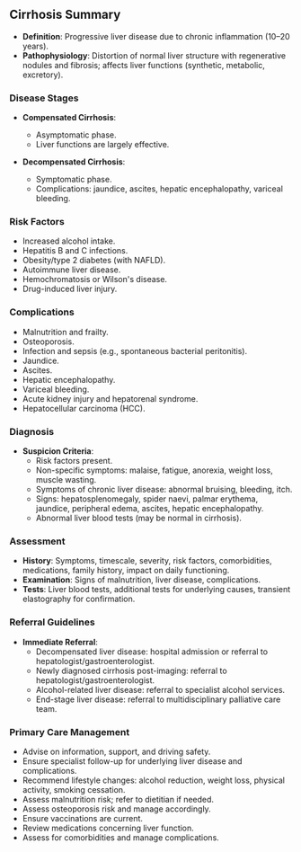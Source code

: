 ## Cirrhosis Summary

- **Definition**: Progressive liver disease due to chronic inflammation (10–20 years).
- **Pathophysiology**: Distortion of normal liver structure with regenerative nodules and fibrosis; affects liver functions (synthetic, metabolic, excretory).

### Disease Stages
- **Compensated Cirrhosis**: 
  - Asymptomatic phase.
  - Liver functions are largely effective.
  
- **Decompensated Cirrhosis**: 
  - Symptomatic phase.
  - Complications: jaundice, ascites, hepatic encephalopathy, variceal bleeding.

### Risk Factors
- Increased alcohol intake.
- Hepatitis B and C infections.
- Obesity/type 2 diabetes (with NAFLD).
- Autoimmune liver disease.
- Hemochromatosis or Wilson's disease.
- Drug-induced liver injury.

### Complications
- Malnutrition and frailty.
- Osteoporosis.
- Infection and sepsis (e.g., spontaneous bacterial peritonitis).
- Jaundice.
- Ascites.
- Hepatic encephalopathy.
- Variceal bleeding.
- Acute kidney injury and hepatorenal syndrome.
- Hepatocellular carcinoma (HCC).

### Diagnosis
- **Suspicion Criteria**:
  - Risk factors present.
  - Non-specific symptoms: malaise, fatigue, anorexia, weight loss, muscle wasting.
  - Symptoms of chronic liver disease: abnormal bruising, bleeding, itch.
  - Signs: hepatosplenomegaly, spider naevi, palmar erythema, jaundice, peripheral edema, ascites, hepatic encephalopathy.
  - Abnormal liver blood tests (may be normal in cirrhosis).

### Assessment
- **History**: Symptoms, timescale, severity, risk factors, comorbidities, medications, family history, impact on daily functioning.
- **Examination**: Signs of malnutrition, liver disease, complications.
- **Tests**: Liver blood tests, additional tests for underlying causes, transient elastography for confirmation.

### Referral Guidelines
- **Immediate Referral**:
  - Decompensated liver disease: hospital admission or referral to hepatologist/gastroenterologist.
  - Newly diagnosed cirrhosis post-imaging: referral to hepatologist/gastroenterologist.
  - Alcohol-related liver disease: referral to specialist alcohol services.
  - End-stage liver disease: referral to multidisciplinary palliative care team.

### Primary Care Management
- Advise on information, support, and driving safety.
- Ensure specialist follow-up for underlying liver disease and complications.
- Recommend lifestyle changes: alcohol reduction, weight loss, physical activity, smoking cessation.
- Assess malnutrition risk; refer to dietitian if needed.
- Assess osteoporosis risk and manage accordingly.
- Ensure vaccinations are current.
- Review medications concerning liver function.
- Assess for comorbidities and manage complications.
